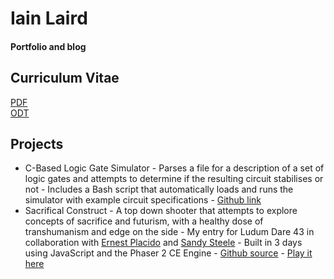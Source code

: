 # Iain Laird
#### Portfolio and blog

## Curriculum Vitae
[PDF](https://www.dropbox.com/s/njlaf29s41b27py/CV.pdf?dl=0)  
[ODT](https://www.dropbox.com/s/9ceb0ylsb3a6fsw/CV.odt?dl=0)

## Projects
  - C-Based Logic Gate Simulator
        - Parses a file for a description of a set of logic gates and attempts to determine if the resulting circuit stabilises or not
        - Includes a Bash script that automatically loads and runs the simulator with example circuit specifications 
        - [Github link](https://github.com/atlanticaccent/logic-gate-simulator)
  - Sacrifical Construct
        - A top down shooter that attempts to explore concepts of sacrifice and futurism, with a healthy dose of transhumanism and edge on the side
        - My entry for Ludum Dare 43 in collaboration with [Ernest Placido](https://bigbosserndog.github.io/resume/index.html) and [Sandy Steele](https://github.com/Sandshee)
        - Built in 3 days using JavaScript and the Phaser 2 CE Engine
        - [Github source](https://github.com/BigBossErndog/ludumdare43)
        - [Play it here](https://www.newgrounds.com/portal/view/721240)
